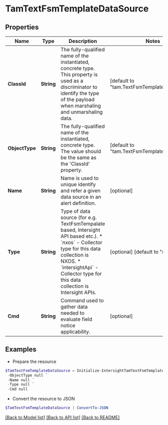 # TamTextFsmTemplateDataSource
## Properties

Name | Type | Description | Notes
------------ | ------------- | ------------- | -------------
**ClassId** | **String** | The fully-qualified name of the instantiated, concrete type. This property is used as a discriminator to identify the type of the payload when marshaling and unmarshaling data. | [default to "tam.TextFsmTemplateDataSource"]
**ObjectType** | **String** | The fully-qualified name of the instantiated, concrete type. The value should be the same as the &#39;ClassId&#39; property. | [default to "tam.TextFsmTemplateDataSource"]
**Name** | **String** | Name is used to unique identify and refer a given data source in an alert definition. | [optional] 
**Type** | **String** | Type of data source (for e.g. TextFsmTempalate based, Intersight API based etc.). * &#x60;nxos&#x60; - Collector type for this data collection is NXOS. * &#x60;intersightApi&#x60; - Collector type for this data collection is Intersight APIs. | [optional] [default to "nxos"]
**Cmd** | **String** | Command used to gather data needed to evaluate field notice applicability. | [optional] 

## Examples

- Prepare the resource
```powershell
$TamTextFsmTemplateDataSource = Initialize-IntersightTamTextFsmTemplateDataSource  -ClassId null `
 -ObjectType null `
 -Name null `
 -Type null `
 -Cmd null
```

- Convert the resource to JSON
```powershell
$TamTextFsmTemplateDataSource | ConvertTo-JSON
```

[[Back to Model list]](../README.md#documentation-for-models) [[Back to API list]](../README.md#documentation-for-api-endpoints) [[Back to README]](../README.md)

